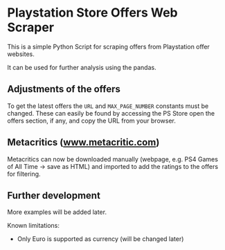 # Playstation Store Offers Web Scraper
This is a simple Python Script for scraping offers from Playstation offer websites.

It can be used for further analysis using the pandas.
## Adjustments of the offers
To get the latest offers the `URL` and `MAX_PAGE_NUMBER` constants must be changed.
These can easily be found by accessing the PS Store open the offers section, if any, and copy the URL from your browser.

## Metacritics (www.metacritic.com)
Metacritics can now be downloaded manually (webpage, e.g. PS4 Games of All Time -> save as HTML) and imported to add the ratings to the offers for filtering.

## Further development
More examples will be added later.

Known limitations:
- Only Euro is supported as currency (will be changed later)